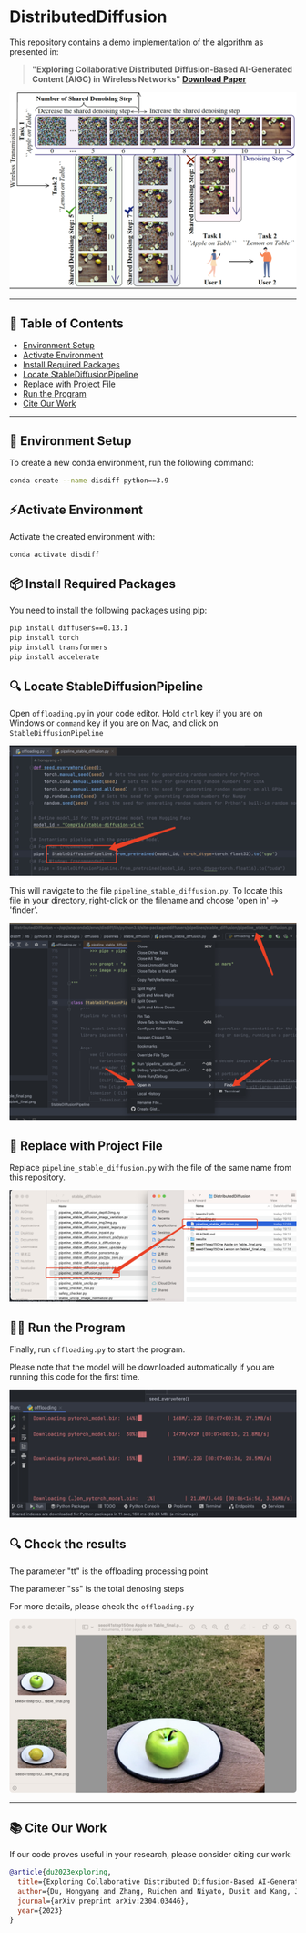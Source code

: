 # DistributedDiffusion

This repository contains a demo implementation of the algorithm as presented in:

> **"Exploring Collaborative Distributed Diffusion-Based AI-Generated Content (AIGC) in Wireless Networks" [Download Paper](mag_paper.pdf)**

![System Model](readme/img0.png)

---

## 📝 Table of Contents
- [Environment Setup](#-environment-setup)
- [Activate Environment](#-activate-environment)
- [Install Required Packages](#-install-required-packages)
- [Locate StableDiffusionPipeline](#-locate-stablediffusionpipeline)
- [Replace with Project File](#-replace-with-project-file)
- [Run the Program](#-run-the-program)
- [Cite Our Work](#-cite-our-work)

---

## 🔧 Environment Setup
To create a new conda environment, run the following command:

```bash
conda create --name disdiff python==3.9
```
## ⚡Activate Environment
Activate the created environment with:
```bash
conda activate disdiff
```

## 📦 Install Required Packages
You need to install the following packages using pip:
```bash
pip install diffusers==0.13.1
pip install torch
pip install transformers
pip install accelerate
```

## 🔍 Locate StableDiffusionPipeline
Open `offloading.py` in your code editor. Hold `ctrl` key if you are on Windows or `command` key if you are on Mac, and click on `StableDiffusionPipeline`

![Location of StableDiffusionPipeline](readme/img1.png)

This will navigate to the file `pipeline_stable_diffusion.py`. To locate this file in your directory, right-click on the filename and choose 'open in' -> 'finder'.

![Location of StableDiffusionPipeline](readme/img2.png)

## 🔄 Replace with Project File
Replace `pipeline_stable_diffusion.py` with the file of the same name from this repository.

![Replace `pipeline_stable_diffusion.py`](readme/img3.png)

## 🏃‍♀️ Run the Program
Finally, run `offloading.py` to start the program.

Please note that the model will be downloaded automatically if you are running this code for the first time.
 
![Download Automatically](readme/img4.png)

## 🔍 Check the results

The parameter "tt" is the offloading processing point

The parameter "ss" is the total denosing steps

For more details, please check the `offloading.py`

![Results](readme/img5.png)
 
---

## 📚 Cite Our Work

If our code proves useful in your research, please consider citing our work:

```bibtex
@article{du2023exploring,
  title={Exploring Collaborative Distributed Diffusion-Based AI-Generated Content (AIGC) in Wireless Networks},
  author={Du, Hongyang and Zhang, Ruichen and Niyato, Dusit and Kang, Jiawen and Xiong, Zehui and Kim, Dong In and Poor, H Vincent},
  journal={arXiv preprint arXiv:2304.03446},
  year={2023}
}
```
